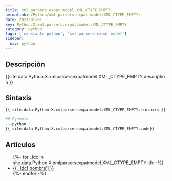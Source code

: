 ```yaml
---
title: xml.parsers.expat.model.XML_CTYPE_EMPTY
permalink: /Python/xml-parsers-expat-model/XML_CTYPE_EMPTY/
date: 2021-01-01
key: Python.X.xml.parsers.expat.model.XML_CTYPE_EMPTY
category: python
tags: ['constante python', 'xml-parsers-expat-model']
sidebar: 
  nav: python
---
```


## Descripción
{{site.data.Python.X.xmlparsersexpatmodel.XML_CTYPE_EMPTY.description }}

## Sintaxis
~~~python
{{ site.data.Python.X.xmlparsersexpatmodel.XML_CTYPE_EMPTY.sintaxis }}~~~

## Ejemplo
~~~python
{{ site.data.Python.X.xmlparsersexpatmodel.XML_CTYPE_EMPTY.code}}
~~~

## Artículos
<ul>
{%- for _ldc in site.data.Python.X.xmlparsersexpatmodel.XML_CTYPE_EMPTY.ldc -%}
   <li>
       <a href="{{_ldc['url'] }}">{{ _ldc['nombre'] }}</a>
   </li>
{%- endfor -%}
</ul>

